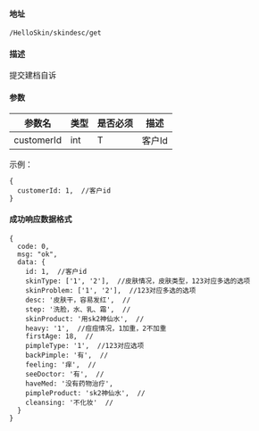 #### 地址
`/HelloSkin/skindesc/get`

#### 描述
提交建档自诉

#### 参数
|参数名|类型|是否必须|描述|
|---|---|---|---|
|customerId|int|T|客户Id|

示例：
```
{
  customerId: 1,  //客户id
}
```

#### 成功响应数据格式
```
{
  code: 0,
  msg: "ok",
  data: {
    id: 1,  //客户id
    skinType: ['1', '2'],  //皮肤情况，皮肤类型，123对应多选的选项
    skinProblem: ['1', '2'],  //123对应多选的选项
    desc: '皮肤干，容易发红',  //
    step: '洗脸，水、乳、霜',  //
    skinProduct: '用sk2神仙水',  //
    heavy: '1',  //痘痘情况，1加重，2不加重
    firstAge: 18,  //
    pimpleType: '1',  //123对应选项
    backPimple: '有',  //
    feeling: '痒',  //
    seeDoctor: '有',  //
    haveMed: '没有药物治疗',
    pimpleProduct: 'sk2神仙水',  //
    cleansing: '不化妆'  //
  }
}
```

